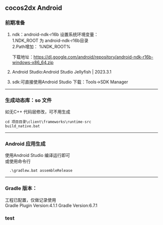 ## cocos2dx Android 

### 前期准备
1. ndk：android-ndk-r16b 
    设置系统环境变量：  
    1.NDK_ROOT 为 android-ndk-r16b目录  
    2.Path增加： %NDK_ROOT%

    下载地址：https://dl.google.com/android/repository/android-ndk-r16b-windows-x86_64.zip  

2. Android Studio:Android Studio Jellyfish | 2023.3.1  

3. sdk:可直接使用Android Studio 下载：Tools->SDK Manager  

------



### 生成动态库：so 文件
如无C++ 代码层修改，可不用生成
```shell
cd 项目目录\client\frameworks\runtime-src
build_native.bat
```

------



### Android 应用生成

使用Android Studio 编译运行即可  
或使用命令行  
```shell
  .\gradlew.bat assembleRelease
```

------



### Gradle 版本：

工程已配置，仅做记录使用  
Gradle Plugin Version:4.1.1
Gradle Version:6.7.1


### test

